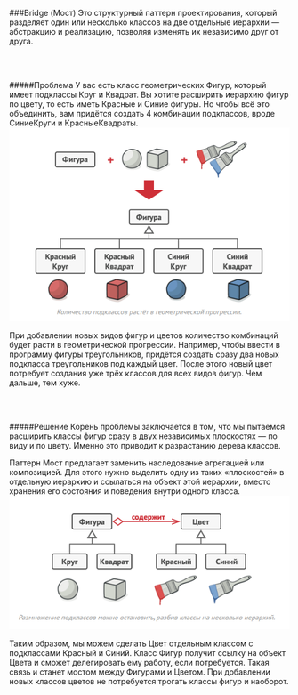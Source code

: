 ###Bridge (Мост) 
Это структурный паттерн проектирования, который разделяет один или несколько классов на две отдельные иерархии 
— абстракцию и реализацию, позволяя изменять их независимо друг от друга.

<br></br>

#####Проблема
У вас есть класс геометрических Фигур, который имеет подклассы Круг и Квадрат. Вы хотите расширить иерархию фигур по 
цвету, то есть иметь Красные и Синие фигуры. Но чтобы всё это объединить, вам придётся создать 4 комбинации подклассов, 
вроде СиниеКруги и КрасныеКвадраты.
![problem](../../../../resources/bridge/problem.png)

При добавлении новых видов фигур и цветов количество комбинаций будет расти в геометрической прогрессии. Например, 
чтобы ввести в программу фигуры треугольников, придётся создать сразу два новых подкласса треугольников под каждый цвет. 
После этого новый цвет потребует создания уже трёх классов для всех видов фигур. Чем дальше, тем хуже.

<br></br>

#####Решение
Корень проблемы заключается в том, что мы пытаемся расширить классы фигур сразу в двух независимых плоскостях — по виду
 и по цвету. Именно это приводит к разрастанию дерева классов.

Паттерн Мост предлагает заменить наследование агрегацией или композицией. Для этого нужно выделить одну из таких 
«плоскостей» в отдельную иерархию и ссылаться на объект этой иерархии, вместо хранения его состояния и поведения внутри одного класса.
![solution](../../../../resources/bridge/solution.png)

Таким образом, мы можем сделать Цвет отдельным классом с подклассами Красный и Синий. Класс Фигур получит ссылку на объект 
Цвета и сможет делегировать ему работу, если потребуется. Такая связь и станет мостом между Фигурами и Цветом. 
При добавлении новых классов цветов не потребуется трогать классы фигур и наоборот.